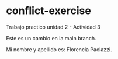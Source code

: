 # conflict-exercise
Trabajo practico unidad 2 - Actividad 3

Este es  un cambio en la main branch.

Mi nombre y apellido es: Florencia Paolazzi.